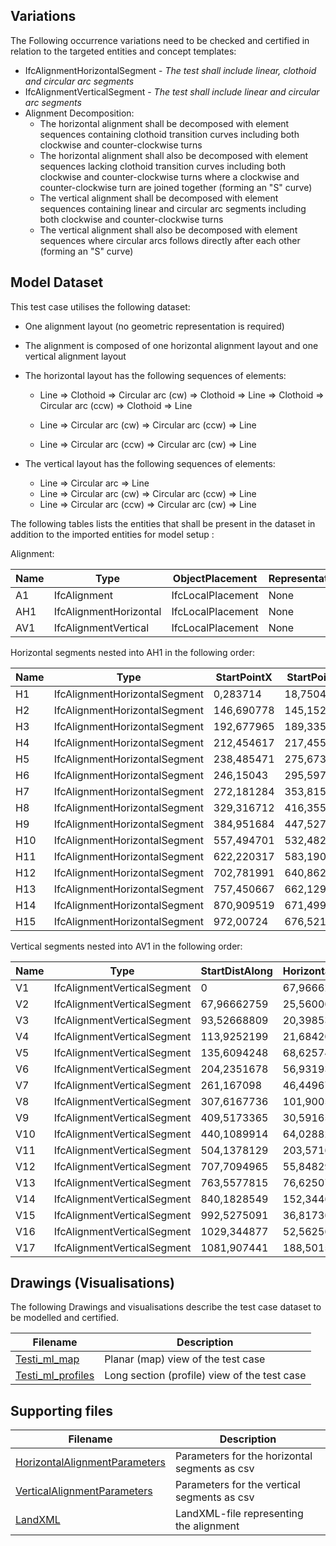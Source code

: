 ## Variations
The Following occurrence variations need to be checked and certified in relation to the targeted entities and concept templates:

- IfcAlignmentHorizontalSegment - *The test shall include linear, clothoid and circular arc segments*
- IfcAlignmentVerticalSegment - *The test shall include linear and circular arc segments*
- Alignment Decomposition:
  - The horizontal alignment shall be decomposed with element sequences containing clothoid transition curves including both clockwise and counter-clockwise turns
  - The horizontal alignment shall also be decomposed with element sequences lacking clothoid transition curves including both clockwise and counter-clockwise turns where a clockwise and counter-clockwise turn are joined together (forming an "S" curve)
  - The vertical alignment shall be decomposed with element sequences containing linear and circular arc segments including both clockwise and counter-clockwise turns
  - The vertical alignment shall also be decomposed with element sequences where circular arcs follows directly after each other (forming an "S" curve)

## Model Dataset
This test case utilises the following dataset:

- One alignment layout (no geometric representation is required)
- The alignment is composed of one horizontal alignment layout and one vertical alignment layout
- The horizontal layout has the following sequences of elements:

  - Line => Clothoid => Circular arc (cw) => Clothoid => Line => Clothoid => Circular arc (ccw) => Clothoid => Line

  - Line => Circular arc (cw) => Circular arc (ccw) => Line

  - Line => Circular arc (ccw) => Circular arc (cw) => Line
- The vertical layout has the following sequences of elements:

  - Line => Circular arc => Line
  - Line => Circular arc (cw) => Circular arc (ccw) => Line
  - Line => Circular arc (ccw) => Circular arc (cw) => Line

The following tables lists the entities that shall be present in the dataset in addition to the imported entities for model setup :

Alignment:

| Name | Type                   | ObjectPlacement   | Representation |
| ---- | ---------------------- | ----------------- | -------------- |
| A1   | IfcAlignment           | IfcLocalPlacement | None           |
| AH1  | IfcAlignmentHorizontal | IfcLocalPlacement | None           |
| AV1  | IfcAlignmentVertical   | IfcLocalPlacement | None           |

Horizontal segments nested into AH1 in the following order:

| Name | Type                          | StartPointX | StartPointY | StartDirection | StartRadius | EndRadius | Length     | Type_1      |
| ---- | ----------------------------- | ----------- | ----------- | -------------- | ----------- | --------- | ---------- | ----------- |
| H1   | IfcAlignmentHorizontalSegment | 0,283714    | 18,750471   | 0,712199896    | 0           | 0         | 193,4232   | LINE        |
| H2   | IfcAlignmentHorizontalSegment | 146,690778  | 145,152631  | 0,712199906    | 0           | 200       | 63,845     | CLOTHOID    |
| H3   | IfcAlignmentHorizontalSegment | 192,677965  | 189,335669  | 0,871812399    | 200         | 200       | 34,420584  | CIRCULARARC |
| H4   | IfcAlignmentHorizontalSegment | 212,454617  | 217,455754  | 1,043915278    | 200         | 0         | 63,845     | CLOTHOID    |
| H5   | IfcAlignmentHorizontalSegment | 238,485471  | 275,673937  | 1,203527843    | 0           | 0         | 21,346852  | LINE        |
| H6   | IfcAlignmentHorizontalSegment | 246,15043   | 295,597202  | 1,20352782     | 0           | -200      | 63,845     | CLOTHOID    |
| H7   | IfcAlignmentHorizontalSegment | 272,181284  | 353,815386  | 1,04391532     | -200        | -200      | 85,355704  | CIRCULARARC |
| H8   | IfcAlignmentHorizontalSegment | 329,316712  | 416,355174  | 0,617136819    | -200        | 0         | 63,845     | CLOTHOID    |
| H9   | IfcAlignmentHorizontalSegment | 384,951684  | 447,527472  | 0,457524298    | 0           | 0         | 192,323738 | LINE        |
| H10  | IfcAlignmentHorizontalSegment | 557,494701  | 532,482327  | 0,457524293    | 200         | 200       | 82,814142  | CIRCULARARC |
| H11  | IfcAlignmentHorizontalSegment | 622,220317  | 583,190771  | 0,871595018    | -200        | -200      | 100,11889  | CIRCULARARC |
| H12  | IfcAlignmentHorizontalSegment | 702,781991  | 640,862461  | 0,371000558    | 0           | 0         | 58,659577  | LINE        |
| H13  | IfcAlignmentHorizontalSegment | 757,450667  | 662,129379  | 0,371000555    | -200        | -200      | 115,440984 | CIRCULARARC |
| H14  | IfcAlignmentHorizontalSegment | 870,909519  | 671,499388  | 6,076980939    | 200         | 200       | 102,335082 | CIRCULARARC |
| H15  | IfcAlignmentHorizontalSegment | 972,00724   | 676,521331  | 0,305471033    | 0           | 0         | 28,790227  | LINE        |

Vertical segments nested into AV1 in the following order:

| Name | Type                        | StartDistAlong | HorizontalLength | StartHeight | StartGradient | EndGradient  | Radius | Type_1           |
| ---- | --------------------------- | -------------- | ---------------- | ----------- | ------------- | ------------ | ------ | ---------------- |
| V1   | IfcAlignmentVerticalSegment | 0              | 67,96662759      | 43,475329   | -0,007734105  | -0,007734105 | 0      | CONSTANTGRADIENT |
| V2   | IfcAlignmentVerticalSegment | 67,96662759    | 25,56006049      | 42,94966796 | -0,007734105  | -0,093338018 | -300   | CIRCULARARC      |
| V3   | IfcAlignmentVerticalSegment | 93,52668809    | 20,39853177      | 41,66031927 | -0,093338018  | -0,093338018 | 0      | CONSTANTGRADIENT |
| V4   | IfcAlignmentVerticalSegment | 113,9252199    | 21,6842049       | 39,75636075 | -0,093338018  | -0,020657799 | 300    | CIRCULARARC      |
| V5   | IfcAlignmentVerticalSegment | 135,6094248    | 68,62574308      | 38,52203122 | -0,020657799  | -0,020657799 | 0      | CONSTANTGRADIENT |
| V6   | IfcAlignmentVerticalSegment | 204,2351678    | 56,93193013      | 37,10437443 | -0,020657799  | 0,007812811  | 2000   | CIRCULARARC      |
| V7   | IfcAlignmentVerticalSegment | 261,167098     | 46,44967561      | 36,73880354 | 0,007812811   | 0,007812811  | 0      | CONSTANTGRADIENT |
| V8   | IfcAlignmentVerticalSegment | 307,6167736    | 101,9005629      | 37,10170608 | 0,007812811   | 0,048630199  | 2500   | CIRCULARARC      |
| V9   | IfcAlignmentVerticalSegment | 409,5173365    | 30,59165499      | 39,97629696 | 0,048630199   | 0,048630199  | 0      | CONSTANTGRADIENT |
| V10  | IfcAlignmentVerticalSegment | 440,1089914    | 64,02882141      | 41,46397522 | 0,048630199   | -0,01545787  | -1000  | CIRCULARARC      |
| V11  | IfcAlignmentVerticalSegment | 504,1378129    | 203,5716837      | 42,52487872 | -0,01545787   | -0,01545787  | 0      | CONSTANTGRADIENT |
| V12  | IfcAlignmentVerticalSegment | 707,7094965    | 55,84829226      | 39,3780941  | -0,01545787   | -0,071486276 | -1000  | CIRCULARARC      |
| V13  | IfcAlignmentVerticalSegment | 763,5577815    | 76,62507339      | 36,95215385 | -0,071486276  | 0,005320833  | 1000   | CIRCULARARC      |
| V14  | IfcAlignmentVerticalSegment | 840,1828549    | 152,3446543      | 34,42091694 | 0,005320833   | 0,005320833  | 0      | CONSTANTGRADIENT |
| V15  | IfcAlignmentVerticalSegment | 992,5275091    | 36,817362        | 35,23151739 | 0,005320833   | 0,023736122  | 2000   | CIRCULARARC      |
| V16  | IfcAlignmentVerticalSegment | 1029,344877    | 52,56256394      | 35,76637241 | 0,023736122   | -0,028845118 | -1000  | CIRCULARARC      |
| V17  | IfcAlignmentVerticalSegment | 1081,907441    | 188,5015408      | 35,6321942  | -0,028845118  | -0,028845118 | 0      | CONSTANTGRADIENT |

## Drawings (Visualisations)

The following Drawings and visualisations describe the test case dataset to be modelled and certified.

| Filename                                     | Description                                  |
| -------------------------------------------- | -------------------------------------------- |
| [Testi_ml_map](./Testi_ml_map.pdf)           | Planar (map) view of the test case           |
| [Testi_ml_profiles](./Testi_ml_profiles.pdf) | Long section (profile) view of the test case |


## Supporting files

| Filename                                                     | Description                                   |
| ------------------------------------------------------------ | --------------------------------------------- |
| [HorizontalAlignmentParameters](./HorizontalAlignmentParameters.csv) | Parameters for the horizontal segments as csv |
| [VerticalAlignmentParameters](./VerticalAlignmentParameters.csv) | Parameters for the vertical segments as csv   |
| [LandXML](./Testi_101_ml.xml)                                | LandXML-file representing the alignment       |